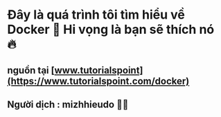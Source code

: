 # Đây là quá trình tôi tìm hiểu về Docker :star2: Hi vọng là bạn sẽ thích nó :fire:

## nguồn tại [www.tutorialspoint](https://www.tutorialspoint.com/docker)

## Người dịch : mizhhieudo :technologist:
